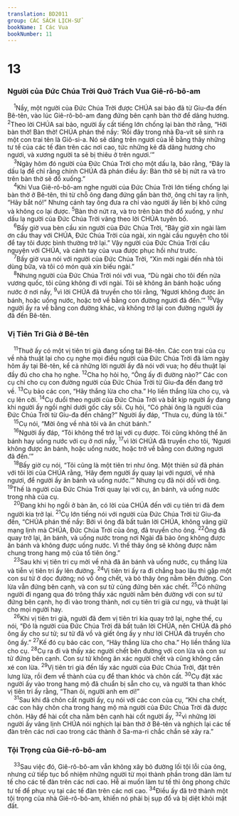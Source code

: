 ```yaml
---
translation: BD2011
group: CÁC SÁCH LỊCH-SỬ
bookName: I Các Vua 
bookNumber: 11
---
```


<div class="title"><h1>13</h1><h3>Người của Ðức Chúa Trời Quở Trách Vua Giê-rô-bô-am</h3></div>
<span class="verse 1vua_13_1"> <sup>1</sup>Nầy, một người của Ðức Chúa Trời được CHÚA sai bảo đã từ Giu-đa đến Bê-tên, vào lúc Giê-rô-bô-am đang đứng bên cạnh bàn thờ để dâng hương. </span>
<span class="verse 1vua_13_2"><sup>2</sup>Theo lời CHÚA sai bảo, người ấy cất tiếng lớn chống lại bàn thờ rằng, “Hỡi bàn thờ! Bàn thờ! CHÚA phán thế nầy: ‘Rồi đây trong nhà Ða-vít sẽ sinh ra một con trai tên là Giô-si-a. Nó sẽ dâng trên ngươi của lễ bằng thây những tư tế của các tế đàn trên các nơi cao, tức những kẻ đã dâng hương cho ngươi, và xương người ta sẽ bị thiêu ở trên ngươi.’”<br/></span>
<span class="verse 1vua_13_3"> <sup>3</sup>Ngày hôm đó người của Ðức Chúa Trời cho một dấu lạ, bảo rằng, “Ðây là dấu lạ để chỉ rằng chính CHÚA đã phán điều ấy: Bàn thờ sẽ bị nứt ra và tro trên bàn thờ sẽ đổ xuống.”<br/></span>
<span class="verse 1vua_13_4"> <sup>4</sup>Khi Vua Giê-rô-bô-am nghe người của Ðức Chúa Trời lớn tiếng chống lại bàn thờ ở Bê-tên, thì từ chỗ ông đang đứng gần bàn thờ, ông chỉ tay ra lịnh, “Hãy bắt nó!” Nhưng cánh tay ông đưa ra chỉ vào người ấy liền bị khô cứng và không co lại được. </span>
<span class="verse 1vua_13_5"><sup>5</sup>Bàn thờ nứt ra, và tro trên bàn thờ đổ xuống, y như dấu lạ người của Ðức Chúa Trời vâng theo lời CHÚA tuyên bố.<br/></span>
<span class="verse 1vua_13_6"> <sup>6</sup>Bấy giờ vua bèn cầu xin người của Ðức Chúa Trời, “Bây giờ xin ngài làm ơn cầu thay với CHÚA, Ðức Chúa Trời của ngài, xin ngài cầu nguyện cho tôi để tay tôi được bình thường trở lại.” Vậy người của Ðức Chúa Trời cầu nguyện với CHÚA, và cánh tay của vua được phục hồi như trước.<br/></span>
<span class="verse 1vua_13_7"> <sup>7</sup>Bấy giờ vua nói với người của Ðức Chúa Trời, “Xin mời ngài đến nhà tôi dùng bữa, và tôi có món quà xin biếu ngài.”<br/></span>
<span class="verse 1vua_13_8"> <sup>8</sup>Nhưng người của Ðức Chúa Trời nói với vua, “Dù ngài cho tôi đến nửa vương quốc, tôi cũng không đi với ngài. Tôi sẽ không ăn bánh hoặc uống nước ở nơi nầy, </span>
<span class="verse 1vua_13_9"><sup>9</sup>vì lời CHÚA đã truyền cho tôi rằng, ‘Ngươi không được ăn bánh, hoặc uống nước, hoặc trở về bằng con đường ngươi đã đến.’” </span>
<span class="verse 1vua_13_10"><sup>10</sup>Vậy người ấy ra về bằng con đường khác, và không trở lại con đường người ấy đã đến Bê-tên.<br/></span>
<div class="title"><h3>Vị Tiên Tri Già ở Bê-tên</h3></div>
<span class="verse 1vua_13_11"> <sup>11</sup>Thuở ấy có một vị tiên tri già đang sống tại Bê-tên. Các con trai của cụ về nhà thuật lại cho cụ nghe mọi điều người của Ðức Chúa Trời đã làm ngày hôm ấy tại Bê-tên, kể cả những lời người ấy đã nói với vua; họ đều thuật lại đầy đủ cho cha họ nghe. </span>
<span class="verse 1vua_13_12"><sup>12</sup>Cha họ hỏi họ, “Ông ấy đi đường nào?” Các con cụ chỉ cho cụ con đường người của Ðức Chúa Trời từ Giu-đa đến đang trở về. </span>
<span class="verse 1vua_13_13"><sup>13</sup>Cụ bảo các con, “Hãy thắng lừa cho cha.” Họ liền thắng lừa cho cụ, và cụ lên cỡi. </span>
<span class="verse 1vua_13_14"><sup>14</sup>Cụ đuổi theo người của Ðức Chúa Trời và bắt kịp người ấy đang khi người ấy ngồi nghỉ dưới gốc cây sồi. Cụ hỏi, “Có phải ông là người của Ðức Chúa Trời từ Giu-đa đến chăng?” Người ấy đáp, “Thưa cụ, đúng là tôi.”<br/></span>
<span class="verse 1vua_13_15"> <sup>15</sup>Cụ nói, “Mời ông về nhà tôi và ăn chút bánh.”<br/></span>
<span class="verse 1vua_13_16"> <sup>16</sup>Người ấy đáp, “Tôi không thể trở lại với cụ được. Tôi cũng không thể ăn bánh hay uống nước với cụ ở nơi nầy, </span>
<span class="verse 1vua_13_17"><sup>17</sup>vì lời CHÚA đã truyền cho tôi, ‘Ngươi không được ăn bánh, hoặc uống nước, hoặc trở về bằng con đường ngươi đã đến.’”<br/></span>
<span class="verse 1vua_13_18"> <sup>18</sup>Bấy giờ cụ nói, “Tôi cũng là một tiên tri như ông. Một thiên sứ đã phán với tôi lời của CHÚA rằng, ‘Hãy đem người ấy quay lại với ngươi, về nhà ngươi, để người ấy ăn bánh và uống nước.’” Nhưng cụ đã nói dối với ông. </span>
<span class="verse 1vua_13_19"><sup>19</sup>Thế là người của Ðức Chúa Trời quay lại với cụ, ăn bánh, và uống nước trong nhà của cụ.<br/></span>
<span class="verse 1vua_13_20"> <sup>20</sup>Ðang khi họ ngồi ở bàn ăn, có lời của CHÚA đến với cụ tiên tri đã đem người kia trở lại. </span>
<span class="verse 1vua_13_21"><sup>21</sup>Cụ lớn tiếng nói với người của Ðức Chúa Trời từ Giu-đa đến, “CHÚA phán thế nầy: Bởi vì ông đã bất tuân lời CHÚA, không vâng giữ mạng lịnh mà CHÚA, Ðức Chúa Trời của ông, đã truyền cho ông. </span>
<span class="verse 1vua_13_22"><sup>22</sup>Ông đã quay trở lại, ăn bánh, và uống nước trong nơi Ngài đã bảo ông không được ăn bánh và không được uống nước. Vì thế thây ông sẽ không được nằm chung trong hang mộ của tổ tiên ông.”<br/></span>
<span class="verse 1vua_13_23"> <sup>23</sup>Sau khi vị tiên tri cụ mời về nhà đã ăn bánh và uống nước, cụ thắng lừa và tiễn vị tiên tri ấy lên đường. </span>
<span class="verse 1vua_13_24"><sup>24</sup>Vị tiên tri ấy ra đi chẳng bao lâu thì gặp một con sư tử ở dọc đường; nó vồ ông chết, và bỏ thây ông nằm bên đường. Con lừa vẫn đứng bên cạnh, và con sư tử cũng đứng bên xác chết. </span>
<span class="verse 1vua_13_25"><sup>25</sup>Có những người đi ngang qua đó trông thấy xác người nằm bên đường với con sư tử đứng bên cạnh, họ đi vào trong thành, nơi cụ tiên tri già cư ngụ, và thuật lại cho mọi người hay.<br/></span>
<span class="verse 1vua_13_26"> <sup>26</sup>Khi vị tiên tri già, người đã đem vị tiên tri kia quay trở lại, nghe thế, cụ nói, “Ðó là người của Ðức Chúa Trời đã bất tuân lời CHÚA, nên CHÚA đã phó ông ấy cho sư tử; sư tử đã vồ và giết ông ấy y như lời CHÚA đã truyền cho ông ấy.” </span>
<span class="verse 1vua_13_27"><sup>27</sup>Kế đó cụ bảo các con, “Hãy thắng lừa cho cha.” Họ liền thắng lừa cho cụ. </span>
<span class="verse 1vua_13_28"><sup>28</sup>Cụ ra đi và thấy xác người chết bên đường với con lừa và con sư tử đứng bên cạnh. Con sư tử không ăn xác người chết và cũng không cắn xé con lừa. </span>
<span class="verse 1vua_13_29"><sup>29</sup>Vị tiên tri già đến lấy xác người của Ðức Chúa Trời, đặt trên lưng lừa, rồi đem về thành của cụ để than khóc và chôn cất. </span>
<span class="verse 1vua_13_30"><sup>30</sup>Cụ đặt xác người ấy vào trong hang mộ đã chuẩn bị sẵn cho cụ, và người ta than khóc vị tiên tri ấy rằng, “Than ôi, người anh em ơi!”<br/></span>
<span class="verse 1vua_13_31"> <sup>31</sup>Sau khi đã chôn cất người ấy, cụ nói với các con của cụ, “Khi cha chết, các con hãy chôn cha trong hang mộ mà người của Ðức Chúa Trời đã được chôn. Hãy để hài cốt cha nằm bên cạnh hài cốt người ấy, </span>
<span class="verse 1vua_13_32"><sup>32</sup>vì những lời người ấy vâng lịnh CHÚA nói nghịch lại bàn thờ ở Bê-tên và nghịch lại các tế đàn trên các nơi cao trong các thành ở Sa-ma-ri chắc chắn sẽ xảy ra.”<br/></span>
<div class="title"><h3>Tội Trọng của Giê-rô-bô-am</h3></div>
<span class="verse 1vua_13_33"> <sup>33</sup>Sau việc đó, Giê-rô-bô-am vẫn không xây bỏ đường lối tội lỗi của ông, nhưng cứ tiếp tục bổ nhiệm những người từ mọi thành phần trong dân làm tư tế cho các tế đàn trên các nơi cao. Hễ ai muốn làm tư tế thì ông phong chức tư tế để phục vụ tại các tế đàn trên các nơi cao. </span>
<span class="verse 1vua_13_34"><sup>34</sup>Ðiều ấy đã trở thành một tội trọng của nhà Giê-rô-bô-am, khiến nó phải bị sụp đổ và bị diệt khỏi mặt đất.<br/></span>
